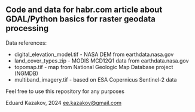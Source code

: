 ## Code and data for habr.com article about GDAL/Python basics for raster geodata processing

Data references:
* digital_elevation_model.tif - NASA DEM from earthdata.nasa.gov
* land_cover_types.zip - MODIS MCD12Q1 data from earthdata.nasa.gov
* topomap.tif - map from National Geologic Map Database project (NGMDB)
* multiband_imagery.tif - based on ESA Copernicus Sentinel-2 data

Feel free to use this repository for any purposes

Eduard Kazakov, 2024
ee.kazakov@gmail.com
